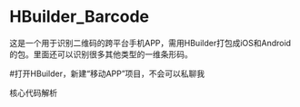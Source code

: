 # HBuilder_Barcode
这是一个用于识别二维码的跨平台手机APP，需用HBuilder打包成iOS和Android的包。里面还可以识别很多其他类型的一维条形码。

#打开HBuilder，新建“移动APP”项目，不会可以私聊我

核心代码解析
